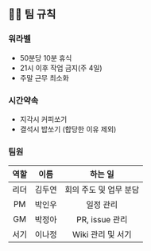 ## 🙌🏻 팀 규칙

### 워라벨

- 50분당 10분 휴식
- 21시 이후 작업 금지(주 4일)
- 주말 근무 최소화

### 시간약속

- 지각시 커피쏘기
- 결석시 밥쏘기 (합당한 이유 제외)

### 팀원

| 역할 | 이름 | 하는 일 |
| :-: | :-: | :---: |
| 리더 | 김두연 | 회의 주도 및 업무 분담 |
| PM | 박인우 | 일정 관리 |
| GM | 박정아 | PR, issue 관리 |
| 서기 | 이나정 | Wiki 관리 및 서기 |